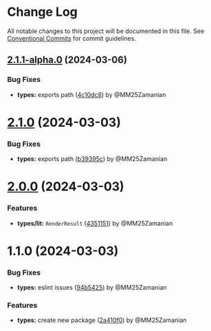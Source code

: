 # Change Log

All notable changes to this project will be documented in this file.
See [Conventional Commits](https://conventionalcommits.org) for commit guidelines.

## [2.1.1-alpha.0](https://github.com/gecut/hybrid-core/compare/@gecut/types@2.1.0...@gecut/types@2.1.1-alpha.0) (2024-03-06)

### Bug Fixes

* **types:** exports path ([4c10dc8](https://github.com/gecut/hybrid-core/commit/4c10dc82b8336b2663c604e55ca90b497ebef6be)) by @MM25Zamanian

# [2.1.0](https://github.com/gecut/hybrid-core/compare/@gecut/types@2.0.0...@gecut/types@2.1.0) (2024-03-03)

### Bug Fixes

* **types:** exports path ([b39395c](https://github.com/gecut/hybrid-core/commit/b39395c135988054d4a3559081605ea391a283d1)) by @MM25Zamanian

# [2.0.0](https://github.com/gecut/hybrid-core/compare/@gecut/types@1.1.0...@gecut/types@2.0.0) (2024-03-03)

### Features

* **types/lit:** `RenderResult` ([4351151](https://github.com/gecut/hybrid-core/commit/435115162b3b3f2707a1e4d4bb66a1bfd3f3042c)) by @MM25Zamanian

# 1.1.0 (2024-03-03)

### Bug Fixes

* **types:** eslint issues ([94b5425](https://github.com/gecut/hybrid-core/commit/94b5425854a19570b18205689305accb947bdd1d)) by @MM25Zamanian

### Features

* **types:** create new package ([2a410f0](https://github.com/gecut/hybrid-core/commit/2a410f00280e75c4a4eb530d0424d3278f9d024b)) by @MM25Zamanian
